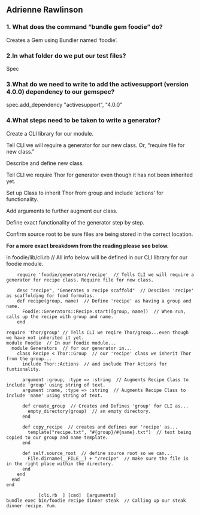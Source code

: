 ## **Adrienne Rawlinson**


### **1. What does the command “bundle gem foodie” do?**

Creates a Gem using Bundler named ‘foodie’.


### **2.In what folder do we put our test files?**

Spec


### **3.What do we need to write to add the activesupport (version 4.0.0) dependency to our gemspec?**

spec.add_dependency "activesupport", "4.0.0"


### **4.What steps need to be taken to write a generator?**

Create a CLI library for our module.

Tell CLI we will require a generator for our new class. Or, “require file for new class.”

Describe and define new class.

Tell CLI we require Thor for generator even though it has not been inherited yet.

Set up Class to inherit Thor from group and include ‘actions’ for functionality.

Add arguments to further augment our class.

Define exact functionality of the generator step by step.

Confirm source root to be sure files are being stored in the correct location.



**For a more exact breakdown from the reading please see below.**


in foodie/lib/cli.rb  // All info below will be defined in our CLI library for our foodie module.

		require 'foodie/generators/recipe'  // Tells CLI we will require a generator for recipe class. Require file for new class.

		desc "recipe", "Generates a recipe scaffold"  // Descibes 'recipe' as scaffolding for food formulas.
		def recipe(group, name)  // Define 'recipe' as having a group and name.
		  Foodie::Generators::Recipe.start([group, name])  // When run, calls up the recipe with group and name.
		end

	require 'thor/group' // Tells CLI we reqire Thor/group...even though we have not inherited it yet.
	module Foodie  // In our foodie module...
	  module Generators  // for our generator in...
	    class Recipe < Thor::Group  // our 'recipe' class we inherit Thor from the group...
	      include Thor::Actions  // and include Thor Actions for funtionality.

	      argument :group, :type => :string  // Augments Recipe Class to include 'group' using string of text.
	      argument :name, :type => :string  // Augments Recipe Class to include 'name' using string of text.
	    
	      def create_group  // Creates and Defines 'group' for CLI as...
	        empty_directory(group)  // an empty directory.
	      end

	      def copy_recipe  // creates and defines our 'recipe' as...
	        template("recipe.txt", "#{group}/#{name}.txt")  // text being copied to our group and name template.
	      end

	      def self.source_root  // define source root so we can...
	        File.dirname(__FILE__) + "/recipe"  // make sure the file is in the right place within the directory.
	      end
	    end
	  end
	end

	            [cli.rb  ] [cmd]  [arguments]
	bundle exec bin/foodie recipe dinner steak  // Calling up our steak dinner recipe. Yum.
